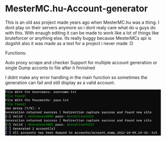 # MesterMC.hu-Account-generator

This is an old ass project made years ago when MesterMC.hu was a thing.
I dont play on their servers anymore so i dont realy care what do u guys do with this.
With enaugh editing it can be made to work like a lot of things like bruteforcer or anything else.
Its really buggy because MesterMCs api is dogshit also it was made as a test for a project i never made :D

Functions:

Auto proxy scrape and checker
Support for multiple account generation or single
Dump acconts to file after it finnished


I didnt make any error handling in the main function so sometimes the generation can fail and still display as a valid account.


![alt text](https://github.com/Levi2288/MesterMC.hu-Account-generator/blob/main/mmc.png?raw=true)
